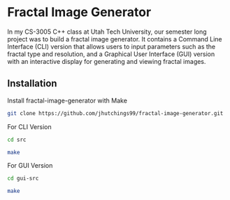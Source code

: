 
# Fractal Image Generator

In my CS-3005 C++ class at Utah Tech University, 
our semester long project was to build a fractal image 
generator. It contains a Command Line Interface (CLI) version that allows 
users to input parameters such as the fractal type and resolution, and a 
Graphical User Interface (GUI) version with an interactive display for 
generating and viewing fractal images.


## Installation

Install fractal-image-generator with Make

```bash
git clone https://github.com/jhutchings99/fractal-image-generator.git
```

For CLI Version
```bash
cd src

make
```

For GUI Version
```bash
cd gui-src

make
```
    
